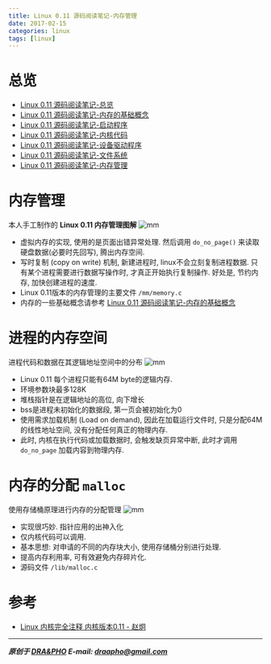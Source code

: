 ```yaml
---
title: Linux 0.11 源码阅读笔记-内存管理
date: 2017-02-15
categories: linux
tags: [linux]
---
```


# 总览

- [Linux 0.11 源码阅读笔记-总览](https://draapho.github.io/2017/01/23/1704-linux-source/)
- [Linux 0.11 源码阅读笔记-内存的基础概念](https://draapho.github.io/2017/01/26/1704-linux-source1/)
- [Linux 0.11 源码阅读笔记-启动程序](https://draapho.github.io/2017/01/28/1704-linux-source2/)
- [Linux 0.11 源码阅读笔记-内核代码](https://draapho.github.io/2017/01/31/1704-linux-source3/)
- [Linux 0.11 源码阅读笔记-设备驱动程序](https://draapho.github.io/2017/02/01/1704-linux-source4/)
- [Linux 0.11 源码阅读笔记-文件系统](https://draapho.github.io/2017/02/13/1704-linux-source5/)
- [Linux 0.11 源码阅读笔记-内存管理](https://draapho.github.io/2017/02/15/1704-linux-source6/)



# 内存管理

本人手工制作的 **Linux 0.11 内存管理图解**
![mm](https://draapho.github.io/images/1704/6-mm-map.jpg)

- 虚拟内存的实现, 使用的是页面出错异常处理. 然后调用 `do_no_page()` 来读取硬盘数据(必要时先回写), 腾出内存空间.
- 写时复制 (copy on write) 机制, 新建进程时, linux不会立刻复制进程数据.
  只有某个进程需要进行数据写操作时, 才真正开始执行复制操作.
  好处是, 节约内存, 加快创建进程的速度.
- Linux 0.11版本的内存管理的主要文件 `/mm/memory.c`
- 内存的一些基础概念请参考 [Linux 0.11 源码阅读笔记-内存的基础概念](https://draapho.github.io/2017/01/26/1704-linux-source1/)


# 进程的内存空间

进程代码和数据在其逻辑地址空间中的分布
![mm](https://draapho.github.io/images/1704/6-mm-process.jpg)
- Linux 0.11 每个进程只能有64M byte的逻辑内存.
- 环境参数块最多128K
- 堆栈指针是在逻辑地址的高位, 向下增长
- bss是进程未初始化的数据段, 第一页会被初始化为0
- 使用需求加载机制 (Load on demand), 因此在加载运行文件时, 只是分配64M的线性地址空间, 没有分配任何真正的物理内存.
- 此时, 内核在执行代码或加载数据时, 会触发缺页异常中断, 此时才调用 `do_no_page` 加载内容到物理内存.



# 内存的分配 `malloc`

使用存储桶原理进行内存的分配管理
![mm](https://draapho.github.io/images/1704/6-mm-malloc.jpg)
- 实现很巧妙. 指针应用的出神入化
- 仅内核代码可以调用.
- 基本思想: 对申请的不同的内存块大小, 使用存储桶分别进行处理.
- 提高内存利用率, 可有效避免内存碎片化.
- 源码文件 `/lib/malloc.c`


# 参考

- [Linux 内核完全注释 内核版本0.11 - 赵炯](http://oldlinux.org/download/clk011c-3.0-toc.pdf)


----------

***原创于 [DRA&PHO](https://draapho.github.io/) E-mail: draapho@gmail.com***